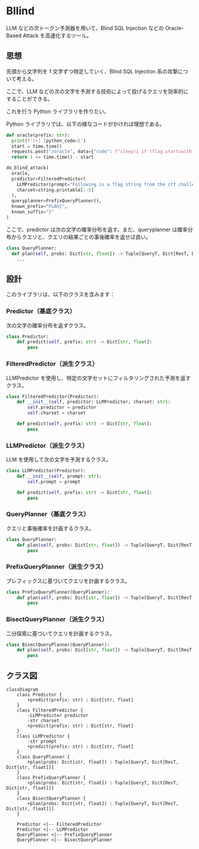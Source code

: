 # Bllind

LLM などの次トークン予測器を用いて、Blind SQL Injection などの Oracle-Based Attack を高速化するツール。

## 思想

先頭から文字列を 1 文字ずつ特定していく、Blind SQL Injection 系の攻撃について考える。

ここで、LLM などの次の文字を予測する技術によって投げるクエリを効率的にすることができる。

これを行う Python ライブラリを作りたい。

Python ライブラリでは、以下の様なコードがかければ理想である。

```py
def oracle(prefix: str):
  print(f'[+] {python_code=}')
  start = time.time()
  requests.post("/oracle", data={"code": f"sleep(1 if (flag.startswith({repr(prefix)})) else 0)"})
  return 1 <= time.time() - start

do_blind_attack(
  oracle,
  predictor=FilteredPredictor(
  	LLMPredictor(prompt="Following is a flag string from the ctf challenge: {prefix}"),
  	charset=string.printable[:-5]
  ),
  queryplanner=PrefixQueryPlanner(),
  known_prefix="FLAG{",
  known_suffix="}"
)
```

ここで、predictor は次の文字の確率分布を返す。また、queryplanner は確率分布からクエリと、クエリの結果ごとの事後確率を返せば良い。

```py
class QueryPlanner:
  def plan(self, probs: Dict[str, float]) -> Tuple[QueryT, Dict[ResT, Dict[str, float]]]:
    ...
```

## 設計

このライブラリは、以下のクラスを含みます：

### Predictor（基底クラス）

次の文字の確率分布を返すクラス。

```python
class Predictor:
    def predict(self, prefix: str) -> Dict[str, float]:
        pass
```

### FilteredPredictor（派生クラス）

LLMPredictor を使用し、特定の文字セットにフィルタリングされた予測を返すクラス。

```python
class FilteredPredictor(Predictor):
    def __init__(self, predictor: LLMPredictor, charset: str):
        self.predictor = predictor
        self.charset = charset

    def predict(self, prefix: str) -> Dict[str, float]:
        pass
```

### LLMPredictor（派生クラス）

LLM を使用して次の文字を予測するクラス。

```python
class LLMPredictor(Predictor):
    def __init__(self, prompt: str):
        self.prompt = prompt

    def predict(self, prefix: str) -> Dict[str, float]:
        pass
```

### QueryPlanner（基底クラス）

クエリと事後確率を計画するクラス。

```python
class QueryPlanner:
    def plan(self, probs: Dict[str, float]) -> Tuple[QueryT, Dict[ResT, Dict[str, float]]]:
        pass
```

### PrefixQueryPlanner（派生クラス）

プレフィックスに基づいてクエリを計画するクラス。

```python
class PrefixQueryPlanner(QueryPlanner):
    def plan(self, probs: Dict[str, float]) -> Tuple[QueryT, Dict[ResT, Dict[str, float]]]:
        pass
```

### BisectQueryPlanner（派生クラス）

二分探索に基づいてクエリを計画するクラス。

```python
class BisectQueryPlanner(QueryPlanner):
    def plan(self, probs: Dict[str, float]) -> Tuple[QueryT, Dict[ResT, Dict[str, float]]]:
        pass
```

## クラス図

```mermaid
classDiagram
    class Predictor {
        +predict(prefix: str) : Dict[str, float]
    }
    class FilteredPredictor {
        -LLMPredictor predictor
        -str charset
        +predict(prefix: str) : Dict[str, float]
    }
    class LLMPredictor {
        -str prompt
        +predict(prefix: str) : Dict[str, float]
    }
    class QueryPlanner {
        +plan(probs: Dict[str, float]) : Tuple[QueryT, Dict[ResT, Dict[str, float]]]
    }
    class PrefixQueryPlanner {
        +plan(probs: Dict[str, float]) : Tuple[QueryT, Dict[ResT, Dict[str, float]]]
    }
    class BisectQueryPlanner {
        +plan(probs: Dict[str, float]) : Tuple[QueryT, Dict[ResT, Dict[str, float]]]
    }

    Predictor <|-- FilteredPredictor
    Predictor <|-- LLMPredictor
    QueryPlanner <|-- PrefixQueryPlanner
    QueryPlanner <|-- BisectQueryPlanner
```
